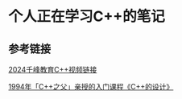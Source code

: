 # 个人正在学习C++的笔记
## 参考链接
[2024千峰教育C++视频链接](https://www.bilibili.com/video/BV1ZM41187QB/?spm_id_from=333.1007.top_right_bar_window_custom_collection.content.click)

[1994年「C++之父」亲授的入门课程《C++的设计》](https://www.bilibili.com/video/BV1oC4y1N7Pu/?spm_id_from=333.999.0.0&vd_source=3de485e0022f72e1655856d8aead1209)
